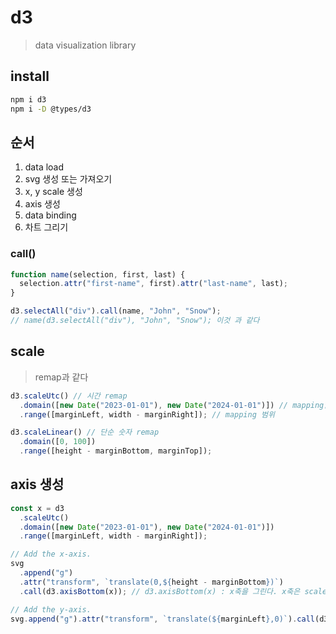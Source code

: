 # d3

> data visualization library

## install

```sh
npm i d3
npm i -D @types/d3
```

## 순서

1. data load
2. svg 생성 또는 가져오기
3. x, y scale 생성
4. axis 생성
5. data binding
6. 차트 그리기

### call()

```js
function name(selection, first, last) {
  selection.attr("first-name", first).attr("last-name", last);
}

d3.selectAll("div").call(name, "John", "Snow");
// name(d3.selectAll("div"), "John", "Snow"); 이것 과 같다
```

## scale

> remap과 같다

```js
d3.scaleUtc() // 시간 remap
  .domain([new Date("2023-01-01"), new Date("2024-01-01")]) // mapping할 도메인
  .range([marginLeft, width - marginRight]); // mapping 범위

d3.scaleLinear() // 단순 숫자 remap
  .domain([0, 100])
  .range([height - marginBottom, marginTop]);
```

## axis 생성

```js
const x = d3
  .scaleUtc()
  .domain([new Date("2023-01-01"), new Date("2024-01-01")])
  .range([marginLeft, width - marginRight]);

// Add the x-axis.
svg
  .append("g")
  .attr("transform", `translate(0,${height - marginBottom})`)
  .call(d3.axisBottom(x)); // d3.axisBottom(x) : x축을 그린다. x축은 scale로 설정한 범위

// Add the y-axis.
svg.append("g").attr("transform", `translate(${marginLeft},0)`).call(d3.axisLeft(y));
```
